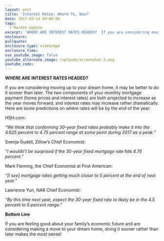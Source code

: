 ```yaml
---
layout: post
title: 'Interest Rates: Where To, Now?'
date: 2017-03-14 00:00:00
tags:
  - Market Update
excerpt: 'WHERE ARE INTEREST RATES HEADED?  If you are considering moving up to your dream home, it may be better to do it sooner than later.'
enclosure:
pullquote:
enclosure_type: video/mp4
enclosure_time:
use_youtube_image: false
youtube_alternate_image: /uploads/screenshot-3.png
youtube_code:
---
```



**WHERE ARE INTEREST RATES HEADED?**

If you are considering moving up to your dream home, it may be better to do it sooner than later. The two components of your monthly mortgage payment (home prices and interest rates) are both projected to increase as the year moves forward, and interest rates may increase rather dramatically. Here are some predictions on where rates will be by the end of the year:

HSH.com:

*“We think that conforming 30-year fixed rates probably make it into the 4.625 percent to 4.75 percent range at some point during 2017 as a peak.”*

Svenja Gudell, Zillow’s Chief Economist:

*“I wouldn’t be surprised if the 30-year fixed mortgage rate hits 4.75 percent.”*

Mark Fleming, the Chief Economist at First American:&nbsp;

*“[I see] mortgage rates getting much closer to 5 percent at the end of next year.”*

Lawrence Yun, NAR Chief Economist:

*“By this time next year, expect the 30-year fixed rate to likely be in the 4.5 percent to 5 percent range.”*

**Bottom Line**

If you are feeling good about your family’s economic future and are considering making a move to your dream home, doing it sooner rather than later makes the most sense!
